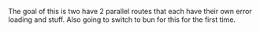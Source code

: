 The goal of this is two have 2 parallel routes that each have their own error loading and stuff.
Also going to switch to bun for this for the first time.
